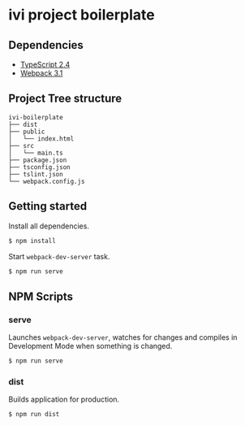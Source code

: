 # ivi project boilerplate

## Dependencies

- [TypeScript 2.4](https://www.typescriptlang.org)
- [Webpack 3.1](https://webpack.js.org)

## Project Tree structure

```
ivi-boilerplate
├── dist
├── public
│   └── index.html
├── src
│   └── main.ts
├── package.json
├── tsconfig.json
├── tslint.json
└── webpack.config.js
```

## Getting started

Install all dependencies.

```sh
$ npm install
```

Start `webpack-dev-server` task.

```sh
$ npm run serve
```

## NPM Scripts

### serve

Launches `webpack-dev-server`, watches for changes and compiles in Development Mode when something is changed.

```sh
$ npm run serve
```

### dist

Builds application for production.

```sh
$ npm run dist
```

